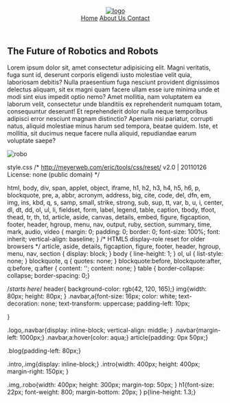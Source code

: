 
  <!DOCTYPE html>
  <html lang="en">
  <head>
      <meta charset="UTF-8">
      <meta http-equiv="X-UA-Compatible" content="IE=edge">
      <meta name="viewport" content="width=device-width, initial-scale=1.0">
      <title>Blog Page</title>
      <link rel="stylesheet" href="style.css">
  </head>  
  <body>
<header>
  <div class="bigbox">
    <div class="logo"><a href="#"><img src="pngwing.com.png" alt="logo"></a></div>
    <div class="navbar"><a href="#">Home</a>
    <a href="#">About Us </a>
    <a href="#">Contact</a></div>
  </div>
</header>
<main>
<article>
  <div class="blog">
<div class="intro"> <h1>The Future of Robotics and Robots</h1>
<p>Lorem ipsum dolor sit, amet consectetur adipisicing elit. Magni veritatis, fuga sunt id, deserunt corporis eligendi iusto molestiae velit quia, laboriosam debitis? Nulla praesentium fuga nesciunt provident dignissimos delectus aliquam, sit ex magni quam facere ullam esse iure minima unde et modi sint eius impedit optio nemo? Amet mollitia, nam voluptatem ea laborum velit, consectetur unde blanditiis ex reprehenderit numquam totam, consequuntur deserunt! Et reprehenderit dolor nulla neque temporibus adipisci error nesciunt magnam distinctio? Aperiam nisi pariatur, corrupti natus, aliquid molestiae minus harum sed tempora, beatae quidem. Iste, et mollitia, sit ducimus neque facere nulla aliquid, repudiandae earum voluptate saepe?</p></div>

<div class="img">
<img class="robo" src="robo.jpg" alt="robo">
</div>

</div>

</article>
</main>

</body>
</html>


style.css
/* http://meyerweb.com/eric/tools/css/reset/ 
   v2.0 | 20110126
   License: none (public domain)
*/

html, body, div, span, applet, object, iframe,
h1, h2, h3, h4, h5, h6, p, blockquote, pre,
a, abbr, acronym, address, big, cite, code,
del, dfn, em, img, ins, kbd, q, s, samp,
small, strike, strong, sub, sup, tt, var,
b, u, i, center,
dl, dt, dd, ol, ul, li,
fieldset, form, label, legend,
table, caption, tbody, tfoot, thead, tr, th, td,
article, aside, canvas, details, embed, 
figure, figcaption, footer, header, hgroup, 
menu, nav, output, ruby, section, summary,
time, mark, audio, video {
	margin: 0;
	padding: 0;
	border: 0;
	font-size: 100%;
	font: inherit;
	vertical-align: baseline;
}
/* HTML5 display-role reset for older browsers */
article, aside, details, figcaption, figure, 
footer, header, hgroup, menu, nav, section {
	display: block;
}
body {
	line-height: 1;
}
ol, ul {
	list-style: none;
}
blockquote, q {
	quotes: none;
}
blockquote:before, blockquote:after,
q:before, q:after {
	content: '';
	content: none;
}
table {
	border-collapse: collapse;
	border-spacing: 0;}

/*starts here*/
header{
background-color: rgb(42, 120, 165);}
img{width: 80px;
height: 80px;
}
.navbar,a{font-size: 16px;
    color: white;
text-decoration: none;
text-transform: uppercase;
padding-left: 10px;

}

.logo,.navbar{display: inline-block;
vertical-align: middle;
}
.navbar{margin-left: 1000px;}
.navbar,a:hover{color: aqua;}
article{padding: 0px 50px;}

.blog{padding-left: 80px;}

.intro,.img{display: inline-block;}
.intro{width: 400px;
height: 400px;
margin-right: 150px;
}

.img,.robo{width: 400px;
height: 300px;
margin-top: 50px;
}
h1{font-size: 22px;
font-weight: 800;
margin-bottom: 20px;
}
p{line-height: 1.3;}




